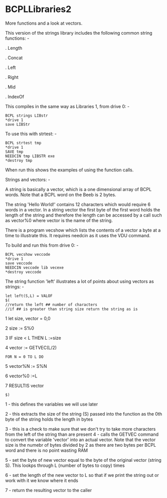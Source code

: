 # BCPLLibraries2

More functions and a look at vectors.

This version of the strings library includes the following common string functions: -

 . Length 
 
 . Concat 
 
 . Left 
 
 . Right 
 
 . Mid 
 
 . IndexOf 

This compiles in the same way as Libraries 1, from drive 0: - 

    BCPL strings LIBstr
    *drive 1
    save LIBStr

To use this with strtest: - 

    BCPL strtest tmp 
    *drive 1 
    SAVE tmp 
    NEEDCIN tmp LIBSTR exe 
    *destroy tmp

When run this shows the examples of using the function calls.

Strings and vectors: - 

A string is basically a vector, which is a one dimensional array of BCPL words. Note that a BCPL word on the Beeb is 2 bytes.

The string 'Hello World!' contains 12 characters which would require 6 words in a vector. In a string vector the first byte of the first word holds the length of the string and therefore the length can be accessed by a call such as vector%0 where vector is the name of the string.

There is a program vecshow which lists the contents of a vector a byte at a time to illustrate this. It requires needcin as it uses the VDU command.

To build and run this from drive 0: - 

    BCPL vecshow veccode
    *drive 1
    save veccode
    NEEDCIN veccode lib vecexe
    *destroy veccode

The string function 'left' illustrates a lot of points about using vectors as strings: - 
 
    let left(S,L) = VALOF
    $(
    //return the left ## number of characters
    //if ## is greater than string size return the string as is
    
1    let size, vector = 0,0
    
2    size := S%0
    
3    IF size < L THEN L :=size
    
4    vector := GETVEC(L/2)
    
    FOR N = 0 TO L DO
5    vector%N := S%N
    
6    vector%0 :=L
    
7    RESULTIS vector
    
    $)
    

1 - this defines the variables we will use later

2 - this extracts the size of the string (S) passed into the function as the 0th byte of the string holds the length in bytes

3 - this is a check to make sure that we don't try to take more characters from the left of the string than are present
4 - calls the GETVEC command to convert the variable 'vector' into an actual vector. Note that the vector size is the numebr of bytes divided by 2 as there are two bytes per BCPL word and there is no point wasting RAM

5 - set the byte of new vector equal to the byte of the original vector (string S). This lookps through L (number of bytes to copy) times

6 - set the length of the new vector to L so that if we print the string out or work with it we know where it ends

7 - return the resulting vector to the caller


